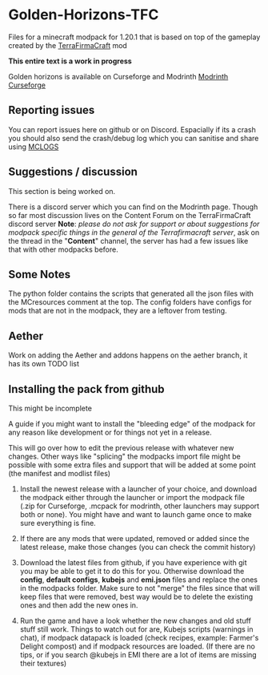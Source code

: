 # Golden-Horizons-TFC
Files for a minecraft modpack for 1.20.1 that is based on top of the gameplay created by the [TerraFirmaCraft](https://github.com/TerraFirmaCraft/TerraFirmaCraft) mod

**This entire text is a work in progress**

Golden horizons is available on Curseforge and Modrinth
[Modrinth](https://modrinth.com/modpack/golden-horizons)
[Curseforge](https://www.curseforge.com/minecraft/modpacks/golden-horizons-tfc)

## Reporting issues

You can report issues here on github or on Discord. Espacially if its a crash you should also send the crash/debug log which you can sanitise and share using [MCLOGS](https://mclo.gs/)

## Suggestions / discussion 

This section is being worked on.

There is a discord server which you can find on the Modrinth page. Though so far most discussion lives on the Content Forum on the TerraFirmaCraft discord server **Note**: *please do not ask for support or about suggestions for modpack specific things in the general of the Terrafirmacraft server*, ask on the thread in the "**Content**" channel, the server has had a few issues like that with other modpacks before.

## Some Notes

The python folder contains the scripts that generated all the json files with the MCresources comment at the top.
The config folders have configs for mods that are not in the modpack, they are a leftover from testing. 

## Aether

Work on adding the Aether and addons happens on the aether branch, it has its own TODO list

## Installing the pack from github

This might be incomplete

A guide if you might want to install the "bleeding edge" of the modpack for any reason like development or for things not yet in a release.

This will go over how to edit the previous release with whatever new changes.
Other ways like "splicing" the modpacks import file might be possible with some extra files and support that will be added at some point (the manifest and modlist files)

1. Install the newest release with a launcher of your choice, and download the modpack either through the launcher or import the modpack file (.zip for Curseforge, .mcpack for modrinth, other launchers may support both or none). You might have and want to launch game once to make sure everything is fine.

2. If there are any mods that were updated, removed or added since the latest release, make those changes (you can check the commit history)

3. Download the latest files from github, if you have experience with git you may be able to get it to do this for you. Otherwise download the **config**, **default configs**, **kubejs** and **emi.json** files and replace the ones in the modpacks folder. Make sure to not "merge" the files since that will keep files that were removed, best way would be to delete the existing ones and then add the new ones in.

4. Run the game and have a look whether the new changes and old stuff stuff still work. Things to watch out for are, Kubejs scripts (warnings in chat), if modpack datapack is loaded (check recipes, example: Farmer's Delight compost) and if modpack resources are loaded. (If there are no tips, or if you search @kubejs in EMI there are a lot of items are missing their textures)

